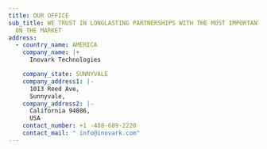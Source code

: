 ```yaml
---
title: OUR OFFICE
sub_title: WE TRUST IN LONGLASTING PARTNERSHIPS WITH THE MOST IMPORTANT BRANDS
  ON THE MARKET
address:
  - country_name: AMERICA
    company_name: |+
      Inovark Technologies

    company_state: SUNNYVALE
    company_address1: |-
      1013 Reed Ave,
      Sunnyvale,
    company_address2: |-
      California 94086,
      USA
    contact_number: +1 -408-689-2220
    contact_mail: " info@inovark.com"
---
```

